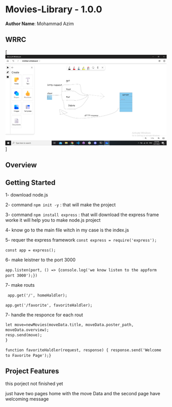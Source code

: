 
# Movies-Library - 1.0.0 

**Author Name**: Mohammad Azim

## WRRC
[![WRRC](Screenshot.png)]

## Overview

## Getting Started
<!-- What are the steps that a user must take in order to build this app on their own machine and get it running? -->

1- download node.js


2- command ``` npm init -y ``` : that will make the project


3- command ``` npm install express ``` : that will download the express frame worke it will help you to make node.js project


4- know go to the main file witch in my case is the index.js


5- requer the express framework ``` const express = require('express'); ```


``` const app = express(); ```

6- make leistner  to the port 3000 

```app.listen(port, () => {console.log('we know listen to the appform port 3000');}) ```


7- make routs 

``` app.get('/', homeHaldler);```

``` app.get('/favorite', favoriteHaldler); ```

7- handle the responce for each rout 

~~~ function homeHaldler(req, resp) {
let move=newMovies(moveData.title, moveData.poster_path, moveData.overview);
resp.send(move);
} 
~~~


```function favoriteHaldler(request, response) { response.send('Welcome to Favorite Page');} ```

## Project Features

this porject not finished yet 



just have two pages home with the move Data and the second page have welcoming message
